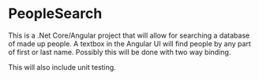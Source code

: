 # PeopleSearch
This is a .Net Core/Angular project that will allow for searching a database of made up people. 
A textbox in the Angular UI will find people by any part of first or last name. Possibly this will be done with two way binding. 

This will also include unit testing.
